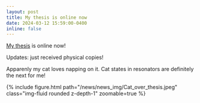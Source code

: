 ```yaml
---
layout: post
title: My thesis is online now
date: 2024-03-12 15:59:00-0400
inline: false
---
```


[My thesis](https://www.proquest.com/docview/2921076179/7A083AB490314F4DPQ/1?accountid=11311&sourcetype=Dissertations%20&%20Theses) is online now!

Updates: just received physical copies!

Apparenly my cat loves napping on it. Cat states in resonators are definitely the next for me!
<div class="row mt-6">
    <div class="col-sm mt-3 mt-md-0">
        {% include figure.html path="/news/news_img/Cat_over_thesis.jpeg" class="img-fluid rounded z-depth-1" zoomable=true %}
    </div>
</div>

